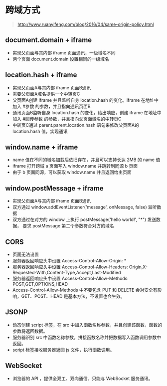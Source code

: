 # 跨域方式

> http://www.ruanyifeng.com/blog/2016/04/same-origin-policy.html

## document.domain + iframe

 - 实现父页面与其内部 iframe 页面通讯，一级域名不同
 - 两个页面 document.domain 设置相同的一级域名

## location.hash + iframe

 - 实现父页面A与其内部 iframe 页面B通讯
 - 需要父页面A域名提供一个中转页C
 - 父页面A创建 iframe 并且监听自身 location.hash 的变化。iframe 在地址中加入 #参数 的参数，并且指向通讯页面B
 - 通讯页面B监听自身 location.hash 的变化，给出响应，创建 iframe 在地址中加入 #回传参数 的参数，并且指向父页面域名的中转页C
 - 中转页C通过 parent.parent.location.hash 语句来修改父页面A的 location.hash 值，实现通讯

## window.name + iframe

 - name 值在不同的域名加载后依旧存在，并且可以支持长达 2MB 的 name 值
 - iframe 打开跨域 a 页面写入 window.name 并跳转到同源 b 页面
 - 由于 b 页面同源，可以获取 window.name 并且返回给主页面

## window.postMessage + iframe

 - 实现父页面A与其内部 iframe 页面B通讯
 - 双方通过 window.addEventListener('message', onMessage, false) 监听数据
 - 双方通过在对方的 window 上执行 postMessage('hello world!', "*") 发送数据，
要求 postMessage 第二个参数符合对方的域名

## CORS

 - 页面无法设置
 - 服务器返回响应头中设置 Access-Control-Allow-Origin: *
 - 服务器返回响应头中设置 Access-Control-Allow-Headers: Origin,X-Requested-With,Content-Type,Accept,Last-Modified
 - 服务器返回响应头中设置 Access-Control-Allow-Methods: POST,GET,OPTIONS,HEAD
 - Access-Control-Allow-Methods 中不要包含 PUT 和 DELETE 会对安全有影响，GET、POST、HEAD 是基本方法，不设置也会生效。

## JSONP

 - 动态创建 script 标签，在 src 中加入函数名称参数，并且创建该函数，函数的参数将返回数据。
 - 服务器识别 src 中函数名称参数，拼接函数名称并把数据写入函数调用参数中返回。
 -  script 标签接收服务器返回 js 文件，执行函数调用。

## WebSocket

 - 浏览器的 API ，提供全双工、双向通信、只能与 WebSocket 服务通讯。